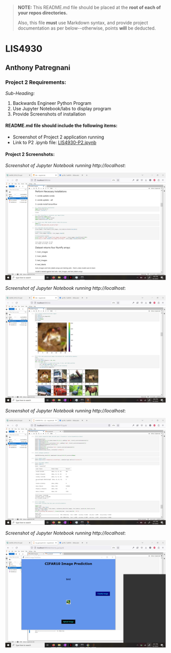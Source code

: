 > **NOTE:** This README.md file should be placed at the **root of each of your repos directories.**
>
>Also, this file **must** use Markdown syntax, and provide project documentation as per below--otherwise, points **will** be deducted.
>

# LIS4930

## Anthony Patregnani

### Project 2 Requirements:

*Sub-Heading:*

1. Backwards Engineer Python Program
2. Use Jupyter Notebook/labs to display program
3. Provide Screenshots of installation

#### README.md file should include the following items:

* Screenshot of Project 2 application running
* Link to P2 .ipynb file: [LIS4930-P2.ipynb](LIS4930-P2.ipynb "P2 Jupyter Notebook") 

#### Project 2 Screenshots:

*Screenshot of Jupyter Notebook running http://localhost*:

![Jupyter Notebook/Lab Screenshot](img/LIS4930-P2-1.jpg)

*Screenshot of Jupyter Notebook running http://localhost*:

![Jupyter Notebook/Lab Screenshot](img/LIS4930-P2-2.jpg)

*Screenshot of Jupyter Notebook running http://localhost*:

![Jupyter Notebook/Lab Screenshot](img/LIS4930-P2-3.jpg)

*Screenshot of Jupyter Notebook running http://localhost*:

![Jupyter Notebook/Lab Screenshot](img/LIS4930-P2-4.jpg)



